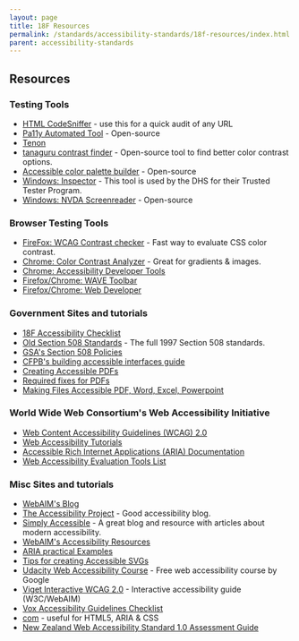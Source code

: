 ```yaml
---
layout: page
title: 18F Resources
permalink: /standards/accessibility-standards/18f-resources/index.html
parent: accessibility-standards
---
```


## **Resources**

### **Testing Tools**

- [HTML CodeSniffer](http://squizlabs.github.io/HTML_CodeSniffer/) - use this for a quick audit of any URL
- [Pa11y Automated Tool](http://pa11y.org/) - Open-source
- [Tenon](https://tenon.io/)
- [tanaguru contrast finder](http://contrast-finder.tanaguru.com/) - Open-source tool to find better color contrast options.
- [Accessible color palette builder](https://toolness.github.io/accessible-color-matrix/) - Open-source
- [Windows: Inspector](https://msdn.microsoft.com/en-us/library/windows/desktop/dd318521%28v=vs.85%29.aspx) - This tool is used by the DHS for their Trusted Tester Program.
- [Windows: NVDA Screenreader](https://www.nvaccess.org/) - Open-source

### **Browser Testing Tools**

- [FireFox: WCAG Contrast checker](https://addons.mozilla.org/EN-US/firefox/addon/wcag-contrast-checker/) - Fast way to evaluate CSS color contrast.
- [Chrome: Color Contrast Analyzer](https://chrome.google.com/webstore/detail/color-contrast-analyzer/dagdlcijhfbmgkjokkjicnnfimlebcll?hl=en) - Great for gradients &amp; images.
- [Chrome: Accessibility Developer Tools](https://chrome.google.com/webstore/detail/accessibility-developer-t/fpkknkljclfencbdbgkenhalefipecmb?hl=en)
- [Firefox/Chrome: WAVE Toolbar](http://wave.webaim.org/extension/)
- [Firefox/Chrome: Web Developer](https://chrispederick.com/work/web-developer/)

### **Government Sites and tutorials**

- [18F Accessibility Checklist](https://accessibility.18f.gov/checklist/)
- [Old Section 508 Standards](http://www.access-board.gov/guidelines-and-standards/communications-and-it/about-the-section-508-standards/section-508-standards) - The full 1997 Section 508 standards.
- [GSA&#39;s Section 508 Policies](http://www.gsa.gov/portal/content/105254)
- [CFPB&#39;s building accessible interfaces guide](http://cfpb.github.io/design-manual/best-practices/accessibility-best-practices)
- [Creating Accessible PDFs](http://www.section508.va.gov/support/tutorials/pdf/index.asp)
- [Required fixes for PDFs](http://www.hhs.gov/web/section-508/making-files-accessible/pdf-required/index.html)
- [Making Files Accessible PDF, Word, Excel, Powerpoint](http://www.hhs.gov/web/section-508/making-files-accessible/index.html)

### **World Wide Web Consortium&#39;s Web Accessibility Initiative**

- [Web Content Accessibility Guidelines (WCAG) 2.0](https://www.w3.org/TR/WCAG20/)
- [Web Accessibility Tutorials](http://www.w3.org/WAI/tutorials/)
- [Accessible Rich Internet Applications (ARIA) Documentation](http://www.w3.org/html/wg/drafts/html/master/dom.html#wai-aria)
- [Web Accessibility Evaluation Tools List](https://www.w3.org/WAI/ER/tools/)

### **Misc Sites and tutorials**

- [WebAIM&#39;s Blog](http://webaim.org/blog/)
- [The Accessibility Project](http://a11yproject.com/) - Good accessibility blog.
- [Simply Accessible](http://simplyaccessible.com/archives/) - A great blog and resource with articles about modern accessibility.
- [WebAIM&#39;s Accessibility Resources](http://webaim.org/resources/)
- [ARIA practical Examples](http://heydonworks.com/practical_aria_examples/)
- [Tips for creating Accessible SVGs](http://www.sitepoint.com/tips-accessible-svg/)
- [Udacity Web Accessibility Course](https://www.udacity.com/course/web-accessibility--ud891) - Free web accessibility course by Google
- [Viget Interactive WCAG 2.0](http://code.viget.com/interactive-wcag/#responsibility=&amp;level=aa) - Interactive accessibility guide (W3C/WebAIM)
- [Vox Accessibility Guidelines Checklist](http://accessibility.voxmedia.com/)
- [com](http://caniuse.com/) - useful for HTML5, ARIA &amp; CSS
- [New Zealand Web Accessibility Standard 1.0 Assessment Guide](http://govtnz.github.io/web-standards/guidance/assessment-guides/web-a11y-standard-assessment-guide.html)